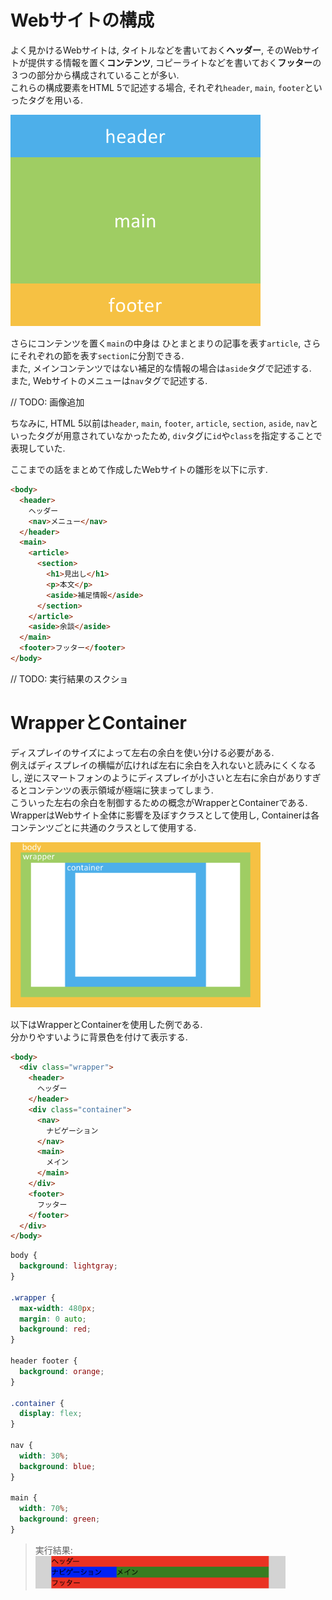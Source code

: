 # Webサイトの構成

よく見かけるWebサイトは, タイトルなどを書いておく**ヘッダー**, そのWebサイトが提供する情報を置く**コンテンツ**, コピーライトなどを書いておく**フッター**の３つの部分から構成されていることが多い.  
これらの構成要素をHTML 5で記述する場合, それぞれ`header`, `main`, `footer`といったタグを用いる.

<img src="../img/06_website_framework/001.png" width="400">

さらにコンテンツを置く`main`の中身は ひとまとまりの記事を表す`article`, さらにそれぞれの節を表す`section`に分割できる.  
また, メインコンテンツではない補足的な情報の場合は`aside`タグで記述する.  
また, Webサイトのメニューは`nav`タグで記述する.

// TODO: 画像追加

ちなみに, HTML 5以前は`header`, `main`, `footer`, `article`, `section`, `aside`, `nav`といったタグが用意されていなかったため, `div`タグに`id`や`class`を指定することで表現していた.

ここまでの話をまとめて作成したWebサイトの雛形を以下に示す.

```html
<body>
  <header>
    ヘッダー
    <nav>メニュー</nav>
  </header>
  <main>
    <article>
      <section>
        <h1>見出し</h1>
        <p>本文</p>
        <aside>補足情報</aside>
      </section>
    </article>
    <aside>余談</aside>
  </main>
  <footer>フッター</footer>
</body>
```

// TODO: 実行結果のスクショ

# WrapperとContainer
ディスプレイのサイズによって左右の余白を使い分ける必要がある.  
例えばディスプレイの横幅が広ければ左右に余白を入れないと読みにくくなるし, 逆にスマートフォンのようにディスプレイが小さいと左右に余白がありすぎるとコンテンツの表示領域が極端に狭まってしまう.  
こういった左右の余白を制御するための概念がWrapperとContainerである.  
WrapperはWebサイト全体に影響を及ぼすクラスとして使用し, Containerは各コンテンツごとに共通のクラスとして使用する.

<img src="../img/06_website_framework/002.png" width="400">

以下はWrapperとContainerを使用した例である.  
分かりやすいように背景色を付けて表示する.

```html
<body>
  <div class="wrapper">
    <header>
      ヘッダー
    </header>
    <div class="container">
      <nav>
        ナビゲーション
      </nav>
      <main>
        メイン
      </main>
    </div>
    <footer>
      フッター
    </footer>
  </div>
</body>
```

```css
body {
  background: lightgray;
}

.wrapper {
  max-width: 480px;
  margin: 0 auto;
  background: red;
}

header footer {
  background: orange;
}

.container {
  display: flex;
}

nav {
  width: 30%;
  background: blue;
}

main {
  width: 70%;
  background: green;
}
```
> 実行結果:  
> <img src="../img/06_website_framework/005.png" width="400">
